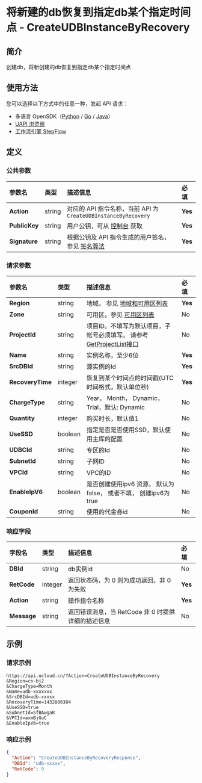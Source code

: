 # 将新建的db恢复到指定db某个指定时间点 - CreateUDBInstanceByRecovery

## 简介

创建db，将新创建的db恢复到指定db某个指定时间点





## 使用方法

您可以选择以下方式中的任意一种，发起 API 请求：
- 多语言 OpenSDK（[Python](https://github.com/ucloud/ucloud-sdk-python3) / [Go](https://github.com/ucloud/ucloud-sdk-go) / [Java](https://github.com/ucloud/ucloud-sdk-java)）
- [UAPI 浏览器](https://console.ucloud.cn/uapi/detail?id=CreateUDBInstanceByRecovery)
- [工作流引擎 StepFlow](https://console.ucloud.cn/stepflow/manage/)

## 定义

### 公共参数

| 参数名 | 类型 | 描述信息 | 必填 |
|:---|:---|:---|:---|
| **Action**     | string  | 对应的 API 指令名称，当前 API 为 `CreateUDBInstanceByRecovery`                        | **Yes** |
| **PublicKey**  | string  | 用户公钥，可从 [控制台](https://console.ucloud.cn/uapi/apikey) 获取                                             | **Yes** |
| **Signature**  | string  | 根据公钥及 API 指令生成的用户签名，参见 [签名算法](api/summary/signature.md)  | **Yes** |

### 请求参数

| 参数名 | 类型 | 描述信息 | 必填 |
|:---|:---|:---|:---|
| **Region** | string | 地域。 参见 [地域和可用区列表](api/summary/regionlist) |**Yes**|
| **Zone** | string | 可用区。参见 [可用区列表](api/summary/regionlist) |No|
| **ProjectId** | string | 项目ID。不填写为默认项目，子帐号必须填写。 请参考[GetProjectList接口](api/summary/get_project_list) |No|
| **Name** | string | 实例名称，至少6位 |**Yes**|
| **SrcDBId** | string | 源实例的Id |**Yes**|
| **RecoveryTime** | integer | 恢复到某个时间点的时间戳(UTC时间格式，默认单位秒) |**Yes**|
| **ChargeType** | string | Year， Month， Dynamic，Trial，默认: Dynamic |No|
| **Quantity** | integer | 购买时长，默认值1 |No|
| **UseSSD** | boolean | 指定是否是否使用SSD，默认使用主库的配置 |No|
| **UDBCId** | string | 专区的Id |No|
| **SubnetId** | string | 子网ID<br /> |No|
| **VPCId** | string | VPC的ID |No|
| **EnableIpV6** | boolean | 是否创建使用ipv6 资源， 默认为false， 或者不填， 创建ipv6为true |No|
| **CouponId** | string | 使用的代金券id |No|

### 响应字段

| 字段名 | 类型 | 描述信息 | 必填 |
|:---|:---|:---|:---|
| **DBId** | string | db实例id |No|
| **RetCode** | integer | 返回状态码，为 0 则为成功返回，非 0 为失败 |**Yes**|
| **Action** | string | 操作指令名称 |**Yes**|
| **Message** | string | 返回错误消息，当 RetCode 非 0 时提供详细的描述信息 |No|




## 示例

### 请求示例
    
```
https://api.ucloud.cn/?Action=CreateUDBInstanceByRecovery
&Region=cn-bj2
&ChargeType=Month   
&Name=udb-xxxxxxx
&SrcDBId=udb-xxxxx
&RecoveryTime=1432806384
&UseSSD=true
&SubnetId=SfBAwgaR
&VPCId=axmBjGuC
&EnableIpV6=true
```

### 响应示例
    
```json
{
  "Action": "CreateUDBInstanceByRecoveryResponse",
  "DBId": "udb-xxxxx",
  "RetCode": 0
}
```




